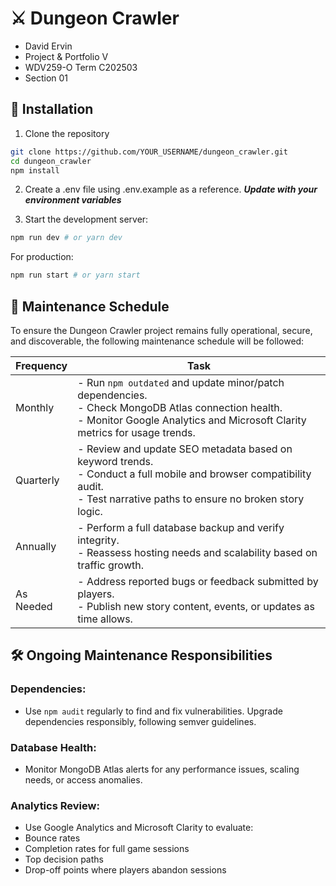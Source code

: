 # ⚔️ Dungeon Crawler

- David Ervin
- Project & Portfolio V
- WDV259-O Term C202503
- Section 01

## 🔧 Installation

1. Clone the repository 
```bash
git clone https://github.com/YOUR_USERNAME/dungeon_crawler.git
cd dungeon_crawler
npm install
```
2. Create a .env file using .env.example as a reference. **_Update with your environment variables_**

3. Start the development server:
```bash
npm run dev # or yarn dev
```
For production:
```bash
npm run start # or yarn start
```


## 📅 Maintenance Schedule

To ensure the Dungeon Crawler project remains fully operational, secure, and discoverable, the following maintenance schedule will be followed:

| Frequency | Task                                                                                                                                                                                    |
| --------- | --------------------------------------------------------------------------------------------------------------------------------------------------------------------------------------- |
| Monthly   | - Run `npm outdated` and update minor/patch dependencies. <br> - Check MongoDB Atlas connection health. <br> - Monitor Google Analytics and Microsoft Clarity metrics for usage trends. |
| Quarterly | - Review and update SEO metadata based on keyword trends. <br> - Conduct a full mobile and browser compatibility audit. <br> - Test narrative paths to ensure no broken story logic.    |
| Annually  | - Perform a full database backup and verify integrity. <br> - Reassess hosting needs and scalability based on traffic growth.                                                           |
| As Needed | - Address reported bugs or feedback submitted by players. <br> - Publish new story content, events, or updates as time allows.                                                          |

## 🛠 Ongoing Maintenance Responsibilities

### Dependencies:
- Use `npm audit` regularly to find and fix vulnerabilities. Upgrade dependencies responsibly, following semver guidelines.

### Database Health:
- Monitor MongoDB Atlas alerts for any performance issues, scaling needs, or access anomalies.

### Analytics Review:
- Use Google Analytics and Microsoft Clarity to evaluate:
- Bounce rates
- Completion rates for full game sessions
- Top decision paths
- Drop-off points where players abandon sessions
